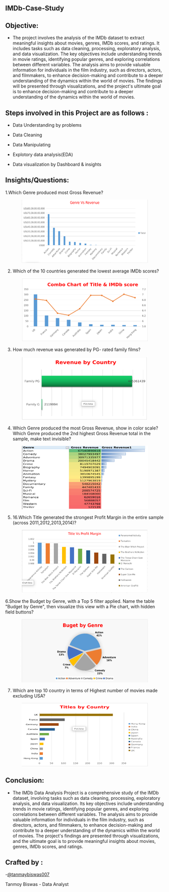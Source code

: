 IMDb-Case-Study
-
Objective: 
-
* The project involves the analysis of the IMDb dataset to extract meaningful insights about movies, genres, IMDb scores, and ratings. It includes tasks such as data cleaning, processing, exploratory analysis, and data visualization. The key objectives include understanding trends in movie ratings, identifying popular genres, and exploring correlations between different variables. The analysis aims to provide valuable information for individuals in the film industry, such as directors, actors, and filmmakers, to enhance decision-making and contribute to a deeper understanding of the dynamics within the world of movies. The findings will be presented through visualizations, and the project's ultimate goal is to enhance decision-making and contribute to a deeper understanding of the dynamics within the world of movies.

Steps involved in this Project are as follows :
-
* Data Understanding by problems

* Data Cleaning

* Data Manipulating

* Explotory data analysis(EDA)

* Data visualization by Dashboard & insights

Insights/Questions:
-
1.Which Genre produced most Gross Revenue?

<p align="center">
  <img width="400" height="200" src="Images/gen vs rev.png">
</p>

2. Which of the 10 countries generated the lowest average IMDb scores?

<p align="center">
  <img width="400" height="200" src="Images/Combo Chart.png">
</p>

3. How much revenue was generated by PG- rated family films?

<p align="center">
  <img width="400" height="200" src="Images/PG -family.png">
</p>

4. Which Genre produced the most Gross Revenue, show in color scale? Which Genre produced the 2nd highest Gross Revenue total in the sample, make text invisible?

<p align="center">
  <img width="400" height="200" src="Images/Color Scales.png">
</p>

5. 16.Which Title generated the strongest Profit Margin in the entire sample (across 2011,2012,2013,2014)?

<p align="center">
  <img width="400" height="200" src="Images/Title vs Profit Margin.png">
</p>

6.Show the Budget by Genre, with a Top 5 filter applied. Name the table "Budget by Genre", then visualize this view with a Pie chart, with hidden field buttons?

<p align="center">
  <img width="400" height="200" src="Images/Genre Vs Revenue.png">
</p>

7. Which are top 10 country in terms of Highest number of movies made excluding USA?

<p align="center">
  <img width="400" height="200" src="Images/Titles by Country.png">
</p>
 
Conclusion:
-
* The IMDb Data Analysis Project is a comprehensive study of the IMDb dataset, involving tasks such as data cleaning, processing, exploratory analysis, and data visualization. Its key objectives include understanding trends in movie ratings, identifying popular genres, and exploring correlations between different variables. The analysis aims to provide valuable information for individuals in the film industry, such as directors, actors, and filmmakers, to enhance decision-making and contribute to a deeper understanding of the dynamics within the world of movies. The project's findings are presented through visualizations, and the ultimate goal is to provide meaningful insights about movies, genres, IMDb scores, and ratings.

Crafted by :
-
-[@tanmaybiswas007](https://github.com/tanmaybiswas007)

Tanmoy Biswas - Data Analyst
